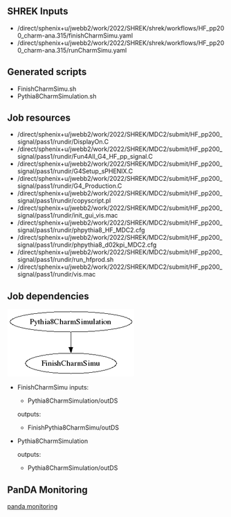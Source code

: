 ## SHREK Inputs
- /direct/sphenix+u/jwebb2/work/2022/SHREK/shrek/workflows/HF_pp200_charm-ana.315/finishCharmSimu.yaml
- /direct/sphenix+u/jwebb2/work/2022/SHREK/shrek/workflows/HF_pp200_charm-ana.315/runCharmSimu.yaml
## Generated scripts
- FinishCharmSimu.sh
- Pythia8CharmSimulation.sh
## Job resources
- /direct/sphenix+u/jwebb2/work/2022/SHREK/MDC2/submit/HF_pp200_signal/pass1/rundir/DisplayOn.C
- /direct/sphenix+u/jwebb2/work/2022/SHREK/MDC2/submit/HF_pp200_signal/pass1/rundir/Fun4All_G4_HF_pp_signal.C
- /direct/sphenix+u/jwebb2/work/2022/SHREK/MDC2/submit/HF_pp200_signal/pass1/rundir/G4Setup_sPHENIX.C
- /direct/sphenix+u/jwebb2/work/2022/SHREK/MDC2/submit/HF_pp200_signal/pass1/rundir/G4_Production.C
- /direct/sphenix+u/jwebb2/work/2022/SHREK/MDC2/submit/HF_pp200_signal/pass1/rundir/copyscript.pl
- /direct/sphenix+u/jwebb2/work/2022/SHREK/MDC2/submit/HF_pp200_signal/pass1/rundir/init_gui_vis.mac
- /direct/sphenix+u/jwebb2/work/2022/SHREK/MDC2/submit/HF_pp200_signal/pass1/rundir/phpythia8_HF_MDC2.cfg
- /direct/sphenix+u/jwebb2/work/2022/SHREK/MDC2/submit/HF_pp200_signal/pass1/rundir/phpythia8_d02kpi_MDC2.cfg
- /direct/sphenix+u/jwebb2/work/2022/SHREK/MDC2/submit/HF_pp200_signal/pass1/rundir/run_hfprod.sh
- /direct/sphenix+u/jwebb2/work/2022/SHREK/MDC2/submit/HF_pp200_signal/pass1/rundir/vis.mac
## Job dependencies
![Workflow graph](workflow.png)
- FinishCharmSimu
  inputs:
  - Pythia8CharmSimulation/outDS

  outputs:
  - FinishPythia8CharmSimu/outDS
- Pythia8CharmSimulation

  outputs:
  - Pythia8CharmSimulation/outDS
## PanDA Monitoring
[panda monitoring](https://panda-doma.cern.ch/tasks/?taskname=user.jwebb2.sP22s-hfcharm-signal-test10_*)
